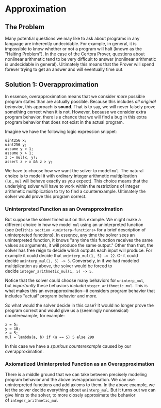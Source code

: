 Approximation
=============

The Problem
-----------

Many potential questions we may like to ask about programs in any language are inherently undecidable. For example, in general, it is impossible to know whether or not a program will halt (known as the "Halting Problem"). In the case of the Certora Prover, questions about nonlinear arithmetic tend to be very difficult to answer (nonlinear arithmetic is undecidable in general).
Ultimately this means that the Prover will spend forever trying to get an answer and will eventually time out.

Solution 1: Overapproximation
-----------------------------

In essence, overapproximation means that we consider _more_ possible program states than are actually possible. Because this includes _all original behavior_, this approach is **sound**. That is to say, we will never falsely prove something correct when it is not. However, because we consider extra program behavior, there is a chance that we will find a bug in this extra program behavior that does not exist in the actual program.

Imagine we have the following logic expression snippet:

```
uint256 x;
uint256 y;
assume y > 1;
assume x > 1;
z := mul(x, y);
assert z > x && z > y;
```

We have to choose how we want the solver to model `mul`. The natural choice is to model it with ordinary integer arithmetic multiplication (i.e., `mul` will behave exactly as you expect). This choice means that the underlying solver will have to work within the restrictions of integer arithmetic multiplication to try to find a counterexample. Ultimately the solver would prove this program correct.

### Uninterpreted Function as an Overapproximation

But suppose the solver timed out on this example. We might make a different choice in how we model `mul` using an uninterpreted function (see {ref}`this section <uninterp-functions>` for a brief description of uninterpreted functions). In essence, any time the solver sees an uninterpreted function, it knows "any time this function receives the same values as arguments, it will produce the same output." Other than that, the solver has free reign to decide which outputs each input will produce. For example it could decide that `uninterp_mul(1, 5) -> 22`. Or it could decide `uninterp_mul(1, 5) -> 5`. Conversely, in if we had modeled multiplication as above, the solver would be forced to decide `integer_arithmetic_mul(1, 5) -> 5`. 

Notice that the solver could choose many behaviors for `uninterp_mul`, but _importantly_ these behaviors _include_`integer_arithmetic_mul`. This is what makes this an overapproximation--it considers program behavior that includes "actual" program behavior and more.

So what would the solver decide in this case? It would no longer prove the program correct and would give us a (seemingly nonsensical) counterexample, for example:

```
x = 5;
y = 10;
z = 5;
mul = lambda(a, b) if (a == 5) 5 else 299
```

In this case we have a _spurious counterexample_ caused by our overapproximation.

### Axiomatized Uninterpreted Function as an Overapproximation

There is a middle ground that we can take between precisely modeling program behavior and the above overapproximation. We can use uninterpreted functions and add axioms to them. In the above example, we let the solver decide everything about `uninterp_mul`. But it turns out we can give hints to the solver, to more closely approximate the behavior of `integer_arithmetic_mul`
